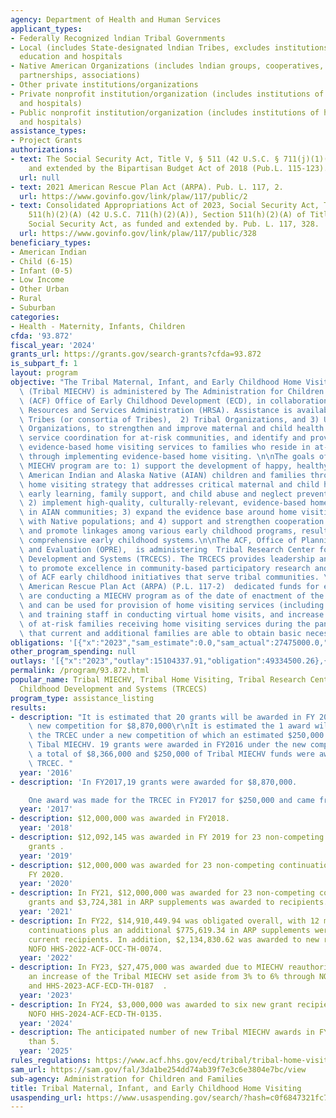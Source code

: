 ```yaml
---
agency: Department of Health and Human Services
applicant_types:
- Federally Recognized lndian Tribal Governments
- Local (includes State-designated lndian Tribes, excludes institutions of higher
  education and hospitals
- Native American Organizations (includes lndian groups, cooperatives, corporations,
  partnerships, associations)
- Other private institutions/organizations
- Private nonprofit institution/organization (includes institutions of higher education
  and hospitals)
- Public nonprofit institution/organization (includes institutions of higher education
  and hospitals)
assistance_types:
- Project Grants
authorizations:
- text: The Social Security Act, Title V, § 511 (42 U.S.C. § 711(j)(1)(H), as funded
    and extended by the Bipartisan Budget Act of 2018 (Pub.L. 115-123).
  url: null
- text: 2021 American Rescue Plan Act (ARPA). Pub. L. 117, 2.
  url: https://www.govinfo.gov/link/plaw/117/public/2
- text: Consolidated Appropriations Act of 2023, Social Security Act, Title V, section
    511(h)(2)(A) (42 U.S.C. 711(h)(2)(A)), Section 511(h)(2)(A) of Title V of the
    Social Security Act, as funded and extended by. Pub. L. 117, 328.
  url: https://www.govinfo.gov/link/plaw/117/public/328
beneficiary_types:
- American Indian
- Child (6-15)
- Infant (0-5)
- Low Income
- Other Urban
- Rural
- Suburban
categories:
- Health - Maternity, Infants, Children
cfda: '93.872'
fiscal_year: '2024'
grants_url: https://grants.gov/search-grants?cfda=93.872
is_subpart_f: 1
layout: program
objective: "The Tribal Maternal, Infant, and Early Childhood Home Visiting Program\
  \ (Tribal MIECHV) is administered by The Administration for Children and Families\
  \ (ACF) Office of Early Childhood Development (ECD), in collaboration with the Health\
  \ Resources and Services Administration (HRSA). Assistance is available to: 1) eligible\
  \ Tribes (or consortia of Tribes),  2) Tribal Organizations, and 3) Urban Indian\
  \ Organizations, to strengthen and improve maternal and child health programs, improve\
  \ service coordination for at-risk communities, and identify and provide comprehensive\
  \ evidence-based home visiting services to families who reside in at-risk communities\
  \ through implementing evidence-based home visiting. \n\nThe goals of the Tribal\
  \ MIECHV program are to: 1) support the development of happy, healthy, and successful\
  \ American Indian and Alaska Native (AIAN) children and families through a coordinated\
  \ home visiting strategy that addresses critical maternal and child health, development,\
  \ early learning, family support, and child abuse and neglect prevention needs;\
  \ 2) implement high-quality, culturally-relevant, evidence-based home visiting programs\
  \ in AIAN communities; 3) expand the evidence base around home visiting interventions\
  \ with Native populations; and 4) support and strengthen cooperation and coordination\
  \ and promote linkages among various early childhood programs, resulting in coordinated,\
  \ comprehensive early childhood systems.\n\nThe ACF, Office of Planning, Research\
  \ and Evaluation (OPRE),  is administering  Tribal Research Center for Early Childhood\
  \ Development and Systems (TRCECS). The TRCECS provides leadership and collaboration\
  \ to promote excellence in community-based participatory research and evaluation\
  \ of ACF early childhood initiatives that serve tribal communities. \n\n\nThe 2021\
  \ American Rescue Plan Act (ARPA) (P.L. 117-2)  dedicated funds for entities that\
  \ are conducting a MIECHV program as of the date of enactment of the legislation\
  \ and can be used for provision of home visiting services (including virtual visits),\
  \ and training staff in conducting virtual home visits, and increase the number\
  \ of at-risk families receiving home visiting services during the pandemic and ensure\
  \ that current and additional families are able to obtain basic necessities."
obligations: '[{"x":"2023","sam_estimate":0.0,"sam_actual":27475000.0,"usa_spending_actual":26586132.99},{"x":"2024","sam_estimate":0.0,"sam_actual":30820524.0,"usa_spending_actual":29324878.57},{"x":"2025","sam_estimate":0.0,"sam_actual":34775211.0,"usa_spending_actual":0.0}]'
other_program_spending: null
outlays: '[{"x":"2023","outlay":15104337.91,"obligation":49334500.26},{"x":"2024","outlay":0.0,"obligation":3010944.0},{"x":"2025","outlay":0.0,"obligation":0.0}]'
permalink: /program/93.872.html
popular_name: Tribal MIECHV, Tribal Home Visiting, Tribal Research Center for Early
  Childhood Development and Systems (TRCECS)
program_type: assistance_listing
results:
- description: "It is estimated that 20 grants will be awarded in FY 2016 under a\
    \ new competition for $8,870,000\r\nIt is estimated the 1 award will be made for\
    \ the TRCEC under a new competition of which an estimated $250,000 will come from\
    \ Tibal MIECHV. 19 grants were awarded in FY2016 under the new competition for\
    \ a total of $8,366,000 and $250,000 of Tribal MIECHV funds were awarded for the\
    \ TRCEC. "
  year: '2016'
- description: 'In FY2017,19 grants were awarded for $8,870,000.

    One award was made for the TRCEC in FY2017 for $250,000 and came from Tribal MIECHV.'
  year: '2017'
- description: $12,000,000 was awarded in FY2018.
  year: '2018'
- description: $12,092,145 was awarded in FY 2019 for 23 non-competing continuation
    grants .
  year: '2019'
- description: $12,000,000 was awarded for 23 non-competing continuation grants in
    FY 2020.
  year: '2020'
- description: In FY21, $12,000,000 was awarded for 23 non-competing continuation
    grants and $3,724,381 in ARP supplements was awarded to recipients.
  year: '2021'
- description: In FY22, $14,910,449.94 was obligated overall, with 12 million in non-competing
    continuations plus an additional $775,619.34 in ARP supplements were awarded to
    current recipients. In addition, $2,134,830.62 was awarded to new recipients through
    NOFO HHS-2022-ACF-OCC-TH-0074.
  year: '2022'
- description: In FY23, $27,475,000 was awarded due to MIECHV reauthorization and
    an increase of the Tribal MIECHV set aside from 3% to 6% through NOFO's HHS-2023-ACF-ECD-TH-0241
    and HHS-2023-ACF-ECD-TH-0187  .
  year: '2023'
- description: In FY24, $3,000,000 was awarded to six new grant recipients through
    NOFO HHS-2024-ACF-ECD-TH-0135.
  year: '2024'
- description: The anticipated number of new Tribal MIECHV awards in FY25 is less
    than 5.
  year: '2025'
rules_regulations: https://www.acf.hhs.gov/ecd/tribal/tribal-home-visiting
sam_url: https://sam.gov/fal/3da1be254dd74ab39f7e3c6e3804e7bc/view
sub-agency: Administration for Children and Families
title: Tribal Maternal, Infant, and Early Childhood Home Visiting
usaspending_url: https://www.usaspending.gov/search/?hash=c0f6847321fc70d3d4c7be977a4e6857
---
```

